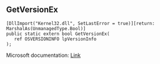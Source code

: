 ## GetVersionEx

```
[DllImport("Kernel32.dll", SetLastError = true)][return: MarshalAs(UnmanagedType.Bool)]
public static extern bool GetVersionEx(
   ref OSVERSIONINFO lpVersionInfo
);
```

Microsoft documentation: [Link](https://docs.microsoft.com/en-us/windows/win32/api/sysinfoapi/nf-sysinfoapi-getversionexw)
